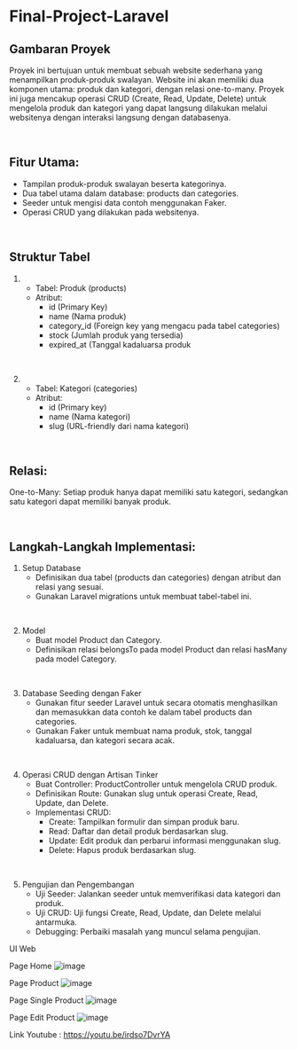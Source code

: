 # Final-Project-Laravel



## Gambaran Proyek
Proyek ini bertujuan untuk membuat sebuah website sederhana yang menampilkan produk-produk swalayan. Website ini akan memiliki dua komponen utama: produk dan kategori, 
dengan relasi one-to-many. Proyek ini juga mencakup operasi CRUD (Create, Read, Update, Delete) untuk mengelola produk dan kategori yang dapat langsung dilakukan melalui websitenya dengan interaksi langsung dengan databasenya.

<br>

## Fitur Utama:
- Tampilan produk-produk swalayan beserta kategorinya.
- Dua tabel utama dalam database: products dan categories.
- Seeder untuk mengisi data contoh menggunakan Faker.
- Operasi CRUD yang dilakukan pada websitenya.

<br>

## Struktur Tabel

1. - Tabel: Produk (products) 
   - Atribut:
      - id (Primary Key)
      - name (Nama produk)
      - category_id (Foreign key yang mengacu pada tabel categories)
      - stock (Jumlah produk yang tersedia)
      - expired_at (Tanggal kadaluarsa produk

<br>
     
2. - Tabel: Kategori (categories) 
   - Atribut:
      - id (Primary key)
      - name (Nama kategori)
      - slug (URL-friendly dari nama kategori)

<br>
     
## Relasi:
One-to-Many: Setiap produk hanya dapat memiliki satu kategori, sedangkan satu kategori dapat memiliki banyak produk.

<br>

## Langkah-Langkah Implementasi:
  1. Setup Database
     - Definisikan dua tabel (products dan categories) dengan atribut dan relasi yang sesuai.
     - Gunakan Laravel migrations untuk membuat tabel-tabel ini.
  
  <br>
  
  2. Model
     - Buat model Product dan Category.
     - Definisikan relasi belongsTo pada model Product dan relasi hasMany pada model Category.
       
  <br>
  
  3. Database Seeding dengan Faker
     - Gunakan fitur seeder Laravel untuk secara otomatis menghasilkan dan memasukkan data contoh ke dalam tabel products dan categories.
     - Gunakan Faker untuk membuat nama produk, stok, tanggal kadaluarsa, dan kategori secara acak.
  
  <br>
  
  4. Operasi CRUD dengan Artisan Tinker
     - Buat Controller: ProductController untuk mengelola CRUD produk.
     - Definisikan Route: Gunakan slug untuk operasi Create, Read, Update, dan Delete.
     - Implementasi CRUD:
        - Create: Tampilkan formulir dan simpan produk baru.
        - Read: Daftar dan detail produk berdasarkan slug.
        - Update: Edit produk dan perbarui informasi menggunakan slug.
        - Delete: Hapus produk berdasarkan slug.

       
  <br>
  
  5. Pengujian dan Pengembangan
     - Uji Seeder: Jalankan seeder untuk memverifikasi data kategori dan produk.
     - Uji CRUD: Uji fungsi Create, Read, Update, dan Delete melalui antarmuka.
     - Debugging: Perbaiki masalah yang muncul selama pengujian.


UI Web

Page Home
![image](https://github.com/user-attachments/assets/7294dbbf-eadf-4739-9605-6fdd66b038ac)

Page Product
![image](https://github.com/user-attachments/assets/8a32d8d8-8cf7-41af-a835-b5b2407738b9)

Page Single Product
![image](https://github.com/user-attachments/assets/f5291493-8141-4057-87fa-9fff0450ce8d)

Page Edit Product
![image](https://github.com/user-attachments/assets/dd6fc4ee-a59f-4919-99b4-1ff78fc476ad)


Link Youtube : https://youtu.be/irdso7DvrYA
